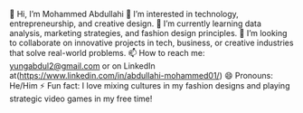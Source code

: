 👋 Hi, I’m Mohammed Abdullahi
👀 I’m interested in technology, entrepreneurship, and creative design.
🌱 I’m currently learning data analysis, marketing strategies, and fashion design principles.
💞️ I’m looking to collaborate on innovative projects in tech, business, or creative industries that solve real-world problems.
📫 How to reach me: yungabdul2@gmail.com or on LinkedIn at(https://www.linkedin.com/in/abdullahi-mohammed01/)
😄 Pronouns: He/Him
⚡ Fun fact: I love mixing cultures in my fashion designs and playing strategic video games in my free time!

<!---
yungabdul2/yungabdul2 is a ✨ special ✨ repository because its `README.md` (this file) appears on your GitHub profile.
You can click the Preview link to take a look at your changes.
--->

